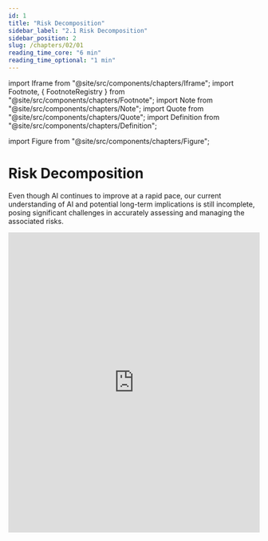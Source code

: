 ```yaml
---
id: 1
title: "Risk Decomposition"
sidebar_label: "2.1 Risk Decomposition"
sidebar_position: 2
slug: /chapters/02/01
reading_time_core: "6 min"
reading_time_optional: "1 min"
---
```

import Iframe from "@site/src/components/chapters/Iframe";
import Footnote, { FootnoteRegistry } from "@site/src/components/chapters/Footnote";
import Note from "@site/src/components/chapters/Note";
import Quote from "@site/src/components/chapters/Quote";
import Definition from "@site/src/components/chapters/Definition";

import Figure from "@site/src/components/chapters/Figure";

# Risk Decomposition

Even though AI continues to improve at a rapid pace, our current understanding of AI and potential long-term implications is still incomplete, posing significant challenges in accurately assessing and managing the associated risks.

<Iframe src="https://ourworldindata.org/grapher/annual-reported-ai-incidents-controversies?tab=chart" width="100%" height="600px" loading="lazy" allow="web-share; clipboard-write" frameBorder="0" number="1" label="2.1" caption="Number of reported AI incidents and Controversies ([Giattino et al., 2023](https://ourworldindata.org/artificial-intelligence))" />

## Causes of Risk {#01}

To be able to properly understand and set up defenses against the potential risks that AI causes, we need to first categorize them. In this section, we present a taxonomy of AI risk classification based on casual models, i.e. a categorization based on who is responsible for the risk. The main risks we will focus on are the following:

- **Misuse risk:** This includes cases in which the AI system is just a tool, but the goals of the humans augmented by AI cause harm. This includes malicious actors, nation states, corporations, or individuals who are able to leverage advanced capabilities to accelerate risks. Essentially these risks are caused due to the responsibility of some human or groups of humans.

- **Misalignment risk:** These risks are caused due inherent problems in the machine learning process or other technical difficulties in AI design. This category also includes risks from multiple AIs interacting and cooperating with each other. These are risks due to unintended behavior caused by AIs independent of human intentions.

- **Systemic risk:** These risks deal with disruptions, or feedback loops arising from integrating AI with other complex systems in the world. In this case upstream causes are difficult to pin down since the responsibility for risk is diffuse amongst many actors and interconnected systems. Examples could include AI (or groups of AIs) having an influence on economic, logistic, or political systems. This causes various types of risk as the entire global system of human civilization moves in an unintended direction, despite individual AIs being potentially aligned and responsibly used.

While most AI risks likely fall into one of these three categories, there may be some gray areas that don't neatly fit this taxonomy. For example, an advanced AI system causing harm due to a complex interaction of misaligned objectives (misalignment risk) and integration with global systems in unintended ways (systemic risk). The categories may blur together in some scenarios.

Despite this, we think that this general breakdown is a good foundation that captures many key AI risks as currently understood by experts in the field. The next subsections provide more detail into each one of these risk categories individually.

## Severity of Risk {#02}

The previous subsection focused on asking the question - What causes the risk?, but we still have not categorized - How bad are the risks that were caused? In this subsection, we will walk through the potential categorizations of severity of risk posed.

### Catastrophic Risks {#02-01}

**What are catastrophic risks?** Catastrophic risks (or global catastrophic risks) are characterized by their potential to affect a significant portion of the world's population, with the rough threshold often considered to be risks that threaten the survival of at least 10% of the global population. These risks are significant not only because of the immediate harm they might cause but also due to their possible long-term repercussions.

<Figure src="./img/62g_Image_2.png" alt="Enter image alt description" number="2" label="2.2" caption="RAND Global Catastrophic Risk Assessment. Placement and size of the ovals in this figure represent a qualitative depiction of the relative relationships among threats and hazards. The figure presents only examples of cases or scenarios described in those chapters, not all scenarios described. ([Willis et al., 2024](https://www.rand.org/pubs/research_reports/RRA2981-1.html))" />

**Trans-Generational AI Risk.** These are risks that might affect future generations. These risks involve scenarios where the actions of AI systems today have long-term consequences that will impact people far into the future. ([Kilian et al., 2022](https://arxiv.org/abs/2211.03157)) Examples include things like environmental destruction, where AI systems that exploit natural resources unsustainably bring about long-term ecological damage. It could also entail genetic manipulation, where AI technologies alter human genetics in ways that could have unknown and potentially harmful effects on future generations.

**What are examples of past catastrophic risks?** There have been many instances in history of global catastrophic risks being caused by natural causes. One example is the Black Death, which may have resulted in the deaths of a third of Europe's population, corresponding to 10% of the global population at the time.

But as technologies advance there is an increasing threat that we may discover technologies that allow us to cause similar amounts of harm as natural disasters, except due to man-made causes. ([Wikipedia](https://en.wikipedia.org/wiki/Global_catastrophe_scenarios)) For example, nuclear war was the first man-made global catastrophic risk, as a global war could kill a large percentage of the human population. ([Conn, 2015](https://futureoflife.org/background/the-risk-of-nuclear-weapons/))

### Existential Risks {#02-02}

**What are existential risks?** Most global catastrophic risks would not be so intense as to kill the majority of life on Earth, but even if one did, the ecosystem and humanity would eventually recover. An existential risk, on the other hand, is one in which humanity would be unable to ever recover its full potential. Existential risks are seen as the most severe class of global catastrophic risk and are often also called x-risks.

<Definition term="Existential Risks (x-risks)" source="([Conn, 2015](https://futureoflife.org/existential-risk/existential-risk/))" number="1" label="2.1">

An existential risk is any risk that has the potential to eliminate all of humanity or, at the very least, kill large swaths of the global population, leaving the survivors without sufficient means to rebuild society to current standards of living.

</Definition>

<Figure src="./img/r79_Image_3.png" alt="Enter image alt description" number="3" label="2.3" caption="Qualitative risk categories. The scope of risk can be personal (affecting only one person), local (affecting some geographical region or a distinct group), global (affecting the entire human population or a large part thereof), trans-generational (affecting humanity for numerous generations, or pan-generational (affecting humanity overall, or almost all, future generations). The severity of risk can be classified as imperceptible (barely noticeable), endurable (causing significant harm but not completely ruining the quality of life), or crushing (causing death or a permanent and drastic reduction of quality of life). ([Bostrom, 2012](https://existential-risk.com/concept))" />

If we face an existential-level catastrophe, we cannot learn or recover from the event, as it would either result in the complete end of humanity or a permanent setback to civilizational progress ([Bostom, 2008](https://www.goodreads.com/book/show/2659696-global-catastrophic-risks)).<Footnote id="footnote_1" number="1" text="Irrecoverable civilizational collapse, where we either go extinct or are never replaced by a subsequent civilization that rebuilds has been argued to be possible, but has an extremely low probability ([Rodriguez, 2020](https://forum.effectivealtruism.org/posts/GsjmufaebreiaivF7/what-is-the-likelihood-that-civilizational-collapse-would))." /> This is why x-risks merit a great deal of caution and calls for preventative rather than reactive strategies. Existential risks include scenarios like humans losing control over ASI and going extinct due to misaligned goals, or, ending up in a permanent dystopia because AI enabled a global totalitarian regime where future generations are perpetually oppressed ([Hendrycks et al., 2023](https://arxiv.org/abs/2306.12001)).



We will talk about solutions and risk mitigation strategies in future chapters. For the rest of this chapter, we will dive into the arguments that cause many to think that AI can cause such risks. We will try to give specific scenarios for how these might manifest but please keep in mind that there are a huge number of unknowns and we cannot be exhaustive. For some risks we can only present available empirical evidence and arguments for why they are a theoretical possibility.

<FootnoteRegistry title="Footnotes" />
